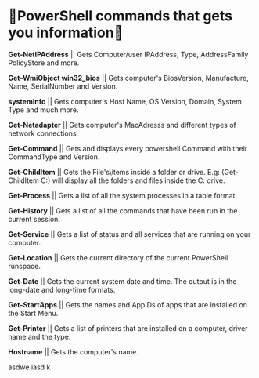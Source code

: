 # 📃PowerShell commands that gets you information📃 

**Get-NetIPAddress** || Gets Computer/user IPAddress, Type, AddressFamily PolicyStore and more.

**Get-WmiObject win32_bios** || Gets computer's BiosVersion, Manufacture, Name, SerialNumber and Version. 

**systeminfo** || Gets computer's Host Name, OS Version, Domain, System Type and much more. 

**Get-Netadapter** || Gets computer's MacAdresss and different types of network connections.

**Get-Command** || Gets and displays every powershell Command with their CommandType and Version.

**Get-ChildItem** || Gets the File's\items inside a folder or drive. E.g: (Get-ChildItem C:\) will display all the folders and files inside the C: drive. 

**Get-Process** || Gets a list of all the system processes in a table format.

**Get-History** || Gets a list of all the commands that have been run in the current session. 

**Get-Service** || Gets a list of status and all services that are running on your computer.

**Get-Location** || Gets the current directory of the current PowerShell runspace. 

**Get-Date** || Gets the current system date and time. The output is in the long-date and long-time formats.

**Get-StartApps** || Gets the names and AppIDs of apps that are installed on the Start Menu.

**Get-Printer** || Gets a list of printers that are installed on a computer, driver name and the type. 

**Hostname** || Gets the computer's name.

asdwe iasd k 
